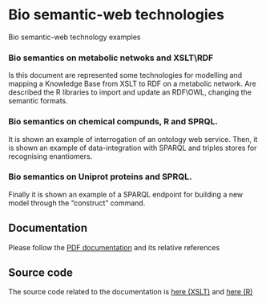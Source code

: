 # Bio semantic-web technologies
Bio semantic-web technology examples

### Bio semantics on metabolic netwoks and XSLT\RDF
Is this document are represented some technologies for modelling and mapping a Knowledge Base from XSLT to RDF on a metabolic network. Are described the R libraries to import and update an RDF\OWL, changing the semantic formats.

### Bio semantics on chemical compunds, R and SPRQL.
It is shown an example of interrogation of an ontology web service. Then, it is shown an example of data-integration with SPARQL and triples stores for recognising enantiomers.

### Bio semantics on Uniprot proteins and SPRQL.
Finally it is shown an example of a SPARQL endpoint for building a new model through the “construct” command.


## Documentation
Please follow the
[PDF documentation](https://github.com/lodeguns/BioSemanticTech/blob/master/Bio%20Semantic%20%20Source%20Code.R) and its relative references
## Source code
The source code related to the documentation is  [here (XSLT)](https://github.com/lodeguns/BioSemanticTech/tree/master/KEGG%20XSLT) and [here (R)](https://github.com/lodeguns/BioSemanticTech/blob/master/Bio%20Semantic%20%20Source%20Code.R)
